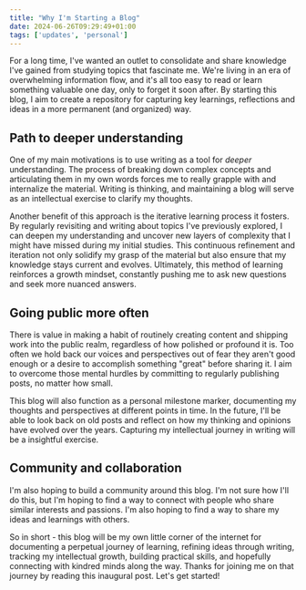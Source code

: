 ```yaml
---
title: "Why I'm Starting a Blog"
date: 2024-06-26T09:29:49+01:00
tags: ['updates', 'personal']
---
```


For a long time, I've wanted an outlet to consolidate and share knowledge I've gained from studying topics that fascinate me. We're living in an era of overwhelming information flow, and it's all too easy to read or learn something valuable one day, only to forget it soon after. By starting this blog, I aim to create a repository for capturing key learnings, reflections and ideas in a more permanent (and organized) way.


## Path to deeper understanding
One of my main motivations is to use writing as a tool for *deeper* understanding. The process of breaking down complex concepts and articulating them in my own words forces me to really grapple with and internalize the material. Writing is thinking, and maintaining a blog will serve as an intellectual exercise to clarify my thoughts. 

Another benefit of this approach is the iterative learning process it fosters. By regularly revisiting and writing about topics I've previously explored, I can deepen my understanding and uncover new layers of complexity that I might have missed during my initial studies. This continuous refinement and iteration not only solidify my grasp of the material but also ensure that my knowledge stays current and evolves. Ultimately, this method of learning reinforces a growth mindset, constantly pushing me to ask new questions and seek more nuanced answers.

## Going public more often
There is value in making a habit of routinely creating content and shipping work into the public realm, regardless of how polished or profound it is. Too often we hold back our voices and perspectives out of fear they aren't good enough or a desire to accomplish something "great" before sharing it. I aim to overcome those mental hurdles by committing to regularly publishing posts, no matter how small.

This blog will also function as a personal milestone marker, documenting my thoughts and perspectives at different points in time. In the future, I'll be able to look back on old posts and reflect on how my thinking and opinions have evolved over the years. Capturing my intellectual journey in writing will be a insightful exercise.

## Community and collaboration
I'm also hoping to build a community around this blog. I'm not sure how I'll do this, but I'm hoping to find a way to connect with people who share similar interests and passions. I'm also hoping to find a way to share my ideas and learnings with others.

So in short - this blog will be my own little corner of the internet for documenting a perpetual journey of learning, refining ideas through writing, tracking my intellectual growth, building practical skills, and hopefully connecting with kindred minds along the way. Thanks for joining me on that journey by reading this inaugural post. Let's get started!

